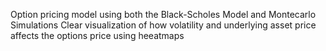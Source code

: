 Option pricing model using both the Black-Scholes Model and Montecarlo Simulations
Clear visualization of how volatility and underlying asset price affects the options price using heeatmaps
